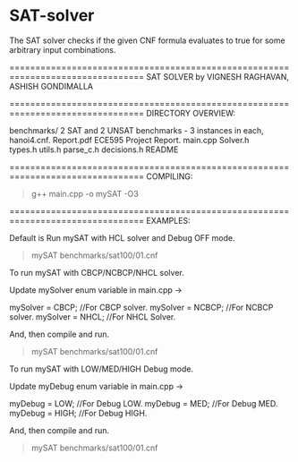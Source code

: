 # SAT-solver
The SAT solver checks if the given CNF formula evaluates to true for some arbitrary input combinations.

================================================================================
SAT SOLVER by VIGNESH RAGHAVAN, ASHISH GONDIMALLA

================================================================================
DIRECTORY OVERVIEW:

benchmarks/    	2 SAT and 2 UNSAT benchmarks - 3 instances in each, hanoi4.cnf.
Report.pdf		ECE595 Project Report.
main.cpp
Solver.h		
types.h
utils.h
parse_c.h
decisions.h
README

================================================================================
COMPILING:

> g++ main.cpp -o mySAT -O3

================================================================================
EXAMPLES:

Default is Run mySAT with HCL solver and Debug OFF mode.

> mySAT benchmarks/sat100/01.cnf



To run mySAT with CBCP/NCBCP/NHCL solver.

Update mySolver enum variable in main.cpp ->

mySolver = CBCP; //For CBCP solver.
mySolver = NCBCP; //For NCBCP solver.
mySolver = NHCL; //For NHCL Solver.

And, then compile and run.
> mySAT benchmarks/sat100/01.cnf



To run mySAT with LOW/MED/HIGH Debug mode.

Update myDebug enum variable in main.cpp ->

myDebug = LOW; //For Debug LOW.
myDebug = MED; //For Debug MED.
myDebug = HIGH; //For Debug HIGH.

And, then compile and run.
> mySAT benchmarks/sat100/01.cnf
